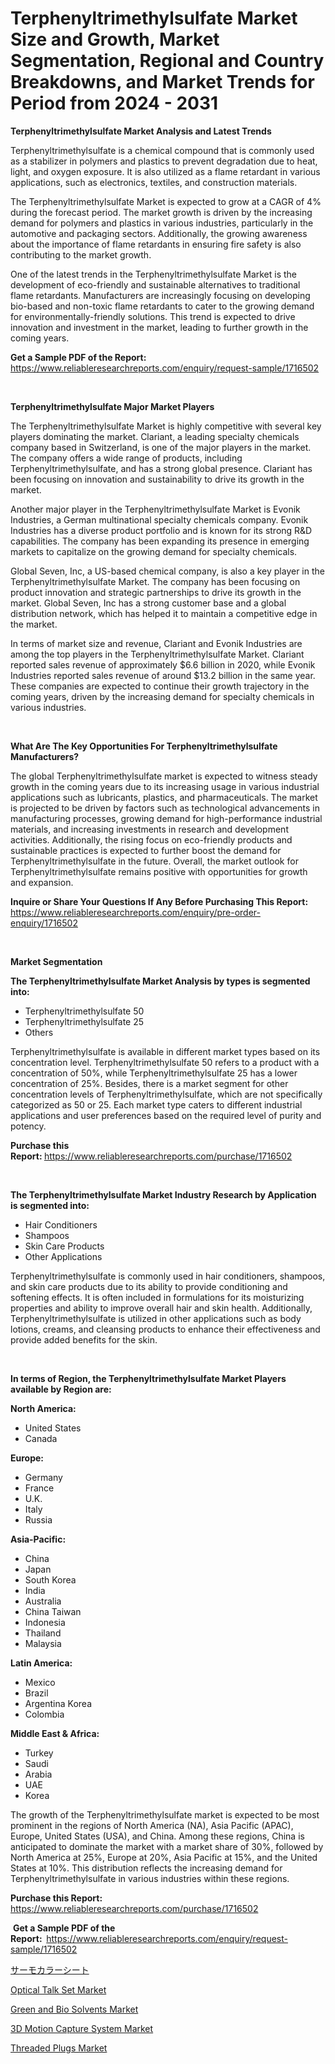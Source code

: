 <p><h1>Terphenyltrimethylsulfate Market Size and Growth, Market Segmentation, Regional and Country Breakdowns, and Market Trends for Period from 2024 -  2031</h1></p><p><strong>Terphenyltrimethylsulfate Market Analysis and Latest Trends</strong></p>
<p><p>Terphenyltrimethylsulfate is a chemical compound that is commonly used as a stabilizer in polymers and plastics to prevent degradation due to heat, light, and oxygen exposure. It is also utilized as a flame retardant in various applications, such as electronics, textiles, and construction materials.</p><p>The Terphenyltrimethylsulfate Market is expected to grow at a CAGR of 4% during the forecast period. The market growth is driven by the increasing demand for polymers and plastics in various industries, particularly in the automotive and packaging sectors. Additionally, the growing awareness about the importance of flame retardants in ensuring fire safety is also contributing to the market growth.</p><p>One of the latest trends in the Terphenyltrimethylsulfate Market is the development of eco-friendly and sustainable alternatives to traditional flame retardants. Manufacturers are increasingly focusing on developing bio-based and non-toxic flame retardants to cater to the growing demand for environmentally-friendly solutions. This trend is expected to drive innovation and investment in the market, leading to further growth in the coming years.</p></p>
<p><strong>Get a Sample PDF of the Report:&nbsp;</strong> <a href="https://www.reliableresearchreports.com/enquiry/request-sample/1716502">https://www.reliableresearchreports.com/enquiry/request-sample/1716502</a></p>
<p>&nbsp;</p>
<p><strong>Terphenyltrimethylsulfate Major Market Players</strong></p>
<p><p>The Terphenyltrimethylsulfate Market is highly competitive with several key players dominating the market. Clariant, a leading specialty chemicals company based in Switzerland, is one of the major players in the market. The company offers a wide range of products, including Terphenyltrimethylsulfate, and has a strong global presence. Clariant has been focusing on innovation and sustainability to drive its growth in the market.</p><p>Another major player in the Terphenyltrimethylsulfate Market is Evonik Industries, a German multinational specialty chemicals company. Evonik Industries has a diverse product portfolio and is known for its strong R&D capabilities. The company has been expanding its presence in emerging markets to capitalize on the growing demand for specialty chemicals.</p><p>Global Seven, Inc, a US-based chemical company, is also a key player in the Terphenyltrimethylsulfate Market. The company has been focusing on product innovation and strategic partnerships to drive its growth in the market. Global Seven, Inc has a strong customer base and a global distribution network, which has helped it to maintain a competitive edge in the market.</p><p>In terms of market size and revenue, Clariant and Evonik Industries are among the top players in the Terphenyltrimethylsulfate Market. Clariant reported sales revenue of approximately $6.6 billion in 2020, while Evonik Industries reported sales revenue of around $13.2 billion in the same year. These companies are expected to continue their growth trajectory in the coming years, driven by the increasing demand for specialty chemicals in various industries.</p></p>
<p>&nbsp;</p>
<p><strong>What Are The Key Opportunities For Terphenyltrimethylsulfate Manufacturers?</strong></p>
<p><p>The global Terphenyltrimethylsulfate market is expected to witness steady growth in the coming years due to its increasing usage in various industrial applications such as lubricants, plastics, and pharmaceuticals. The market is projected to be driven by factors such as technological advancements in manufacturing processes, growing demand for high-performance industrial materials, and increasing investments in research and development activities. Additionally, the rising focus on eco-friendly products and sustainable practices is expected to further boost the demand for Terphenyltrimethylsulfate in the future. Overall, the market outlook for Terphenyltrimethylsulfate remains positive with opportunities for growth and expansion.</p></p>
<p><strong>Inquire or Share Your Questions If Any Before Purchasing This Report:</strong> <a href="https://www.reliableresearchreports.com/enquiry/pre-order-enquiry/1716502">https://www.reliableresearchreports.com/enquiry/pre-order-enquiry/1716502</a></p>
<p>&nbsp;</p>
<p><strong>Market Segmentation</strong></p>
<p><strong>The Terphenyltrimethylsulfate Market Analysis by types is segmented into:</strong></p>
<p><ul><li>Terphenyltrimethylsulfate 50</li><li>Terphenyltrimethylsulfate 25</li><li>Others</li></ul></p>
<p><p>Terphenyltrimethylsulfate is available in different market types based on its concentration level. Terphenyltrimethylsulfate 50 refers to a product with a concentration of 50%, while Terphenyltrimethylsulfate 25 has a lower concentration of 25%. Besides, there is a market segment for other concentration levels of Terphenyltrimethylsulfate, which are not specifically categorized as 50 or 25. Each market type caters to different industrial applications and user preferences based on the required level of purity and potency.</p></p>
<p><strong>Purchase this Report:&nbsp;</strong><a href="https://www.reliableresearchreports.com/purchase/1716502">https://www.reliableresearchreports.com/purchase/1716502</a></p>
<p>&nbsp;</p>
<p><strong>The Terphenyltrimethylsulfate Market Industry Research by Application is segmented into:</strong></p>
<p><ul><li>Hair Conditioners</li><li>Shampoos</li><li>Skin Care Products</li><li>Other Applications</li></ul></p>
<p><p>Terphenyltrimethylsulfate is commonly used in hair conditioners, shampoos, and skin care products due to its ability to provide conditioning and softening effects. It is often included in formulations for its moisturizing properties and ability to improve overall hair and skin health. Additionally, Terphenyltrimethylsulfate is utilized in other applications such as body lotions, creams, and cleansing products to enhance their effectiveness and provide added benefits for the skin.</p></p>
<p>&nbsp;</p>
<p><strong>In terms of Region, the Terphenyltrimethylsulfate Market Players available by Region are:</strong></p>
<p>
    <p> <strong> North America: </strong>
        <ul>
            <li>United States</li>
            <li>Canada</li>
        </ul>
        </p> 
    <p> <strong> Europe: </strong>
        <ul>
            <li>Germany</li>
            <li>France</li>
            <li>U.K.</li>
            <li>Italy</li>
            <li>Russia</li>
        </ul>
        </p> 
    <p> <strong> Asia-Pacific: </strong>
        <ul>
            <li>China</li>
            <li>Japan</li>
            <li>South Korea</li>
            <li>India</li>
            <li>Australia</li>
            <li>China Taiwan</li>
            <li>Indonesia</li>
            <li>Thailand</li>
            <li>Malaysia</li>
        </ul>
        </p> 
    <p> <strong> Latin America: </strong>
        <ul>
            <li>Mexico</li>
            <li>Brazil</li>
            <li>Argentina Korea</li>
            <li>Colombia</li>
        </ul>
        </p> 
    <p> <strong> Middle East & Africa: </strong>
        <ul>
            <li>Turkey</li>
            <li>Saudi</li>
            <li>Arabia</li>
            <li>UAE</li>
            <li>Korea</li>
        </ul>
    </p>
    </p>
<p><p>The growth of the Terphenyltrimethylsulfate market is expected to be most prominent in the regions of North America (NA), Asia Pacific (APAC), Europe, United States (USA), and China. Among these regions, China is anticipated to dominate the market with a market share of 30%, followed by North America at 25%, Europe at 20%, Asia Pacific at 15%, and the United States at 10%. This distribution reflects the increasing demand for Terphenyltrimethylsulfate in various industries within these regions.</p></p>
<p><strong>Purchase this Report: </strong><a href="https://www.reliableresearchreports.com/purchase/1716502">https://www.reliableresearchreports.com/purchase/1716502</a></p>
<p>&nbsp;<strong>Get a Sample PDF of the Report:&nbsp;&nbsp;</strong><a href="https://www.reliableresearchreports.com/enquiry/request-sample/1716502">https://www.reliableresearchreports.com/enquiry/request-sample/1716502</a></p>
<p><strong></strong></p>
<p><p><a href="https://medium.com/@jazminjones30/%E3%82%B5%E3%83%BC%E3%83%A2%E3%82%AB%E3%83%A9%E3%83%BC%E3%82%B7%E3%83%BC%E3%83%88%E5%B8%82%E5%A0%B4-%E7%AB%B6%E4%BA%89%E5%88%86%E6%9E%90-%E5%B8%82%E5%A0%B4%E3%83%88%E3%83%AC%E3%83%B3%E3%83%89-2031%E5%B9%B4%E3%81%BE%E3%81%A7%E3%81%AE%E4%BA%88%E6%B8%AC-8d698fd6003e">サーモカラーシート</a></p><p><a href="https://github.com/marloy8/Market-Research-Report-List-3/blob/main/optical-talk-set-market.md">Optical Talk Set Market</a></p><p><a href="https://view.publitas.com/reportprime-1/decoding-the-green-and-bio-solvents-market-a-deep-dive-into-the-latest-market-trends-market-segmentation-and-competitive-analysis/">Green and Bio Solvents Market</a></p><p><a href="https://view.publitas.com/reportprime-1/3d-motion-capture-system-market-size-furnishes-valuable-information-encompassing-market-share-market-trends-and-projections-spanning-from-2024-to-2031/">3D Motion Capture System Market</a></p><p><a href="https://github.com/WillieWoodard/Market-Research-Report-List-3/blob/main/threaded-plugs-market.md">Threaded Plugs Market</a></p></p>